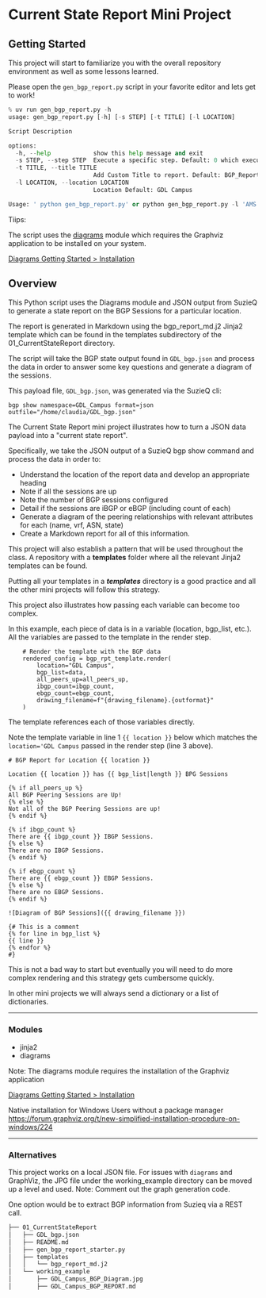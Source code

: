 # Current State Report Mini Project

## Getting Started

This project will start to familiarize you with the overall repository environment as well as some lessons learned.

Please open the `gen_bgp_report.py` script in your favorite editor and lets get to work!

```python
% uv run gen_bgp_report.py -h
usage: gen_bgp_report.py [-h] [-s STEP] [-t TITLE] [-l LOCATION]

Script Description

options:
  -h, --help            show this help message and exit
  -s STEP, --step STEP  Execute a specific step. Default: 0 which executes all steps
  -t TITLE, --title TITLE
                        Add Custom Title to report. Default: BGP_Report
  -l LOCATION, --location LOCATION
                        Location Default: GDL Campus

Usage: ' python gen_bgp_report.py' or python gen_bgp_report.py -l 'AMS Campus'


```



Tiips:

The script uses the [diagrams](https://pypi.org/project/diagrams/) module which requires the Graphviz application to be installed on your system.

[Diagrams Getting Started > Installation](https://diagrams.mingrammer.com/docs/getting-started/installation)



## Overview

This Python script uses the Diagrams module and JSON output from SuzieQ 
to generate a state report on the BGP Sessions for a particular location.

The report is generated in Markdown using the bgp_report_md.j2 Jinja2 template 
which can be found in the templates subdirectory of the 01_CurrentStateReport directory.

The script will take the BGP state output found in `GDL_bgp.json` and process the data in order to answer some 
key questions and generate a diagram of the sessions.

This payload file,  `GDL_bgp.json`, was generated via the SuzieQ cli:

```
bgp show namespace=GDL_Campus format=json outfile="/home/claudia/GDL_bgp.json"
```

The Current State Report mini project illustrates how to turn a JSON data payload into a "current state report".

Specifically, we take the JSON output of a SuzieQ bgp show command and process the data in order to:

- Understand the location of the report data and develop an appropriate heading
- Note if all the sessions are up
- Note the number of BGP sessions configured
- Detail if the sessions are iBGP or eBGP (including count of each)
- Generate a diagram of the peering relationships with relevant attributes for each (name, vrf, ASN, state)
- Create a Markdown report for all of this information.

This project will also establish a pattern that will be used throughout the class.  A repository with a **templates** folder where all the relevant Jinja2 templates can be found.   

Putting all your templates in a ***templates*** directory is a good practice and all the other mini projects 
will follow this strategy.

This project also illustrates how passing each variable can become too complex.  

In this example, each piece of data is in a variable (location, bgp_list, etc.).  All the variables are passed to the template in the render step.

```
    # Render the template with the BGP data
    rendered_config = bgp_rpt_template.render(
        location="GDL Campus",
        bgp_list=data,
        all_peers_up=all_peers_up,
        ibgp_count=ibgp_count,
        ebgp_count=ebgp_count,
        drawing_filename=f"{drawing_filename}.{outformat}"
    )
```

The template references each of those variables directly.

Note the template variable in line 1 `{{ location }}` below which matches the `location='GDL Campus` passed in the render step (line 3 above).

```
# BGP Report for Location {{ location }}

Location {{ location }} has {{ bgp_list|length }} BPG Sessions

{% if all_peers_up %}
All BGP Peering Sessions are Up!
{% else %}
Not all of the BGP Peering Sessions are up!
{% endif %}

{% if ibgp_count %}
There are {{ ibgp_count }} IBGP Sessions.
{% else %}
There are no IBGP Sessions.
{% endif %}

{% if ebgp_count %}
There are {{ ebgp_count }} EBGP Sessions.
{% else %}
There are no EBGP Sessions.
{% endif %}

![Diagram of BGP Sessions]({{ drawing_filename }})

{# This is a comment
{% for line in bgp_list %}
{{ line }}
{% endfor %}
#}
```

This is not a bad way to start but eventually you will need to do more complex rendering and this strategy gets cumbersome quickly.

In other mini projects we will always send a dictionary or a list of dictionaries.


---
### Modules

- jinja2
- diagrams

Note:  The diagrams module requires the installation of the Graphviz application

[Diagrams Getting Started > Installation](https://diagrams.mingrammer.com/docs/getting-started/installation)

Native installation for Windows Users without a package manager
https://forum.graphviz.org/t/new-simplified-installation-procedure-on-windows/224

---

### Alternatives

This project works on a local JSON file.
For issues with `diagrams` and GraphViz, the JPG file under the working_example directory can be moved up a level and used.
Note: Comment out the graph generation code.

One option would be to extract BGP information from Suzieq via a REST call.

```bash
├── 01_CurrentStateReport
│   ├── GDL_bgp.json
│   ├── README.md
│   ├── gen_bgp_report_starter.py
│   ├── templates
│   │   └── bgp_report_md.j2
│   └── working_example
│       ├── GDL_Campus_BGP_Diagram.jpg
│       ├── GDL_Campus_BGP_REPORT.md

```

